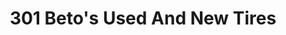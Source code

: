 ---
title: "301 Beto's Used And New Tires"
url: /wilson/301-betos-used-and-new-tires/
shop: Reifen
---